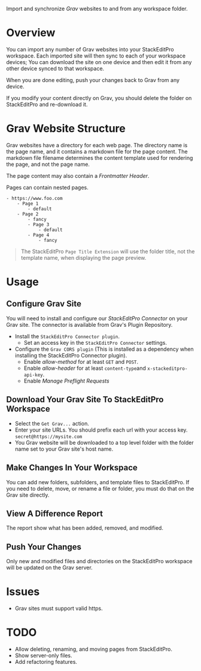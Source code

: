 Import and synchronize *Grav* websites to and from any workspace folder.

# Overview
You can import any number of Grav websites into your StackEditPro workspace.
Each imported site will then sync to each of your workspace devices;
You can download the site on one device and then edit it from any other device synced to that workspace.

When you are done editing, push your changes back to Grav from any device.

If you modify your content directly on Grav, you should delete the folder on StackEditPro and re-download it.

# Grav Website Structure
Grav websites have a directory for each web page.  The directory name is the page name, and it contains a markdown file for the page content.  The markdown file filename determines the content template used for rendering the page, and not the page name.

The page content may also contain a *Frontmatter Header*.

Pages can contain nested pages.

```text
- https://www.foo.com
	- Page 1
		- default
	- Page 2
		- fancy
		- Page 3
			- default
		- Page 4
			- fancy
```

> The  StackEditPro `Page Title Extension` will use the folder title,  not the template name, when displaying the page preview.

# Usage

## Configure Grav Site
You will need to install and configure our *StackEditPro Connector* on your Grav site.  The connector is available from Grav's Plugin Repository.
* Install the `StackEditPro Connector plugin`.
	* Set an access key in the `StackEditPro Connector` settings.
* Configure the `Grav CORS plugin` (This is installed as a dependency when installing the StackEditPro Connector plugin).
	* Enable *allow-method* for at least `GET` and `POST`.
	* Enable *allow-header* for at least `content-type`and `x-stackeditpro-api-key`.
	* Enable *Manage Preflight Requests*

## Download Your Grav Site To StackEditPro Workspace
* Select the `Get Grav...` action.
* Enter your site URLs.  You should prefix each url with your access key. `secret@https://mysite.com`
* You Grav website will be downloaded to a top level folder with the folder name set to your Grav site's host name.

## Make Changes In Your Workspace
You can add new folders, subfolders, and template files to StackEditPro.  If you need to delete, move, or rename a file or folder, you must do that on the Grav site directly.

## View A Difference Report
The report show what has been added, removed, and modified.

## Push Your Changes
Only new and modified files and directories on the StackEditPro workspace will be updated on the Grav server.

# Issues
* Grav sites must support valid https.  
# TODO
* Allow deleting, renaming, and moving pages from StackEditPro.
* Show server-only files.
* Add refactoring features.
<!--stackedit_data:
eyJoaXN0b3J5IjpbLTE5NTgwODgzMTQsLTE4NzA3NTE3NDAsLT
EzNTk3OTI0MjIsMTM3MjMzMjkwOCwxOTIzMDQ1NTY0LDUyODI2
MzQ3NywtMTc4MjIwNDAxNCwtMzE2NzI1NTgyLDEwOTQ2MjcyNz
gsNTIzMTQxNDQ3LDI2NjYxNDA5NiwzMzg4OTg3MDQsLTYxOTY0
MTkwNCw2ODIwMTI0NjgsLTI1OTg2MDY3MywtMTg0NTI3NTk4NS
w4MDE5MTc2NTksMTg1MzYyNDEzLC0xNzkxODUzMDcsLTE4NTUy
NTI5ODZdfQ==
-->